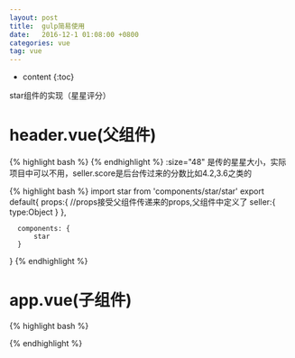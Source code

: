 ```yaml
---
layout: post
title:  gulp简易使用
date:   2016-12-1 01:08:00 +0800
categories: vue
tag: vue
---
```


* content
{:toc}

star组件的实现（星星评分）


header.vue(父组件)
====================================
{% highlight bash %}
    <star :size="48" :score="seller.score"></star>
{% endhighlight %}
:size="48" 是传的星星大小，实际项目中可以不用，seller.score是后台传过来的分数比如4.2,3.6之类的

{% highlight bash %}
    import star from 'components/star/star'
    export default{
      props:{
        //props接受父组件传递来的props,父组件中定义了<v-head :seller>
        seller:{
          type:Object
        }
      },
     
      components: {
          star
      }
}
{% endhighlight %}


app.vue(子组件)
====================================


{% highlight bash %}
    <template>
   <div class="star" :class="starType">
        <!-- 循环星星，星星的每个CLASS不同，itemClass是单独的样式：on half off, star-item是一样的样式 track-by="$index不加会有警告 -->
       <span v-for="itemClass in itemClasses" :class="itemClass" class="star-item" track-by="$index"></span>
   </div>
</template>
<script>
const LENGTH = 5;
const CLS_ON = 'on';
const CLS_HALF = 'half';
const CLS_OFF = 'off';
export default{
    props:{
        size:{
            type:Number
        },
        score:{
            type:Number
        }
    },
    computed:{
        starType(){
            return 'star-'+this.size
        },
        itemClasses(){            
            var result = [];
            //四舍五入 小数位数大于0.5的 取完后会有小数保留，反之只保留整数
            let score = Math.floor(this.score*2)/2;
           
            //是否有小数,如果scrore是小数 % 1后就不是0
            var hasDecimal = score % 1 !== 0 ;
            console.log(hasDecimal)
            //整数有多少分，也就是有几个全星星
            let integer = Math.floor(score);
            console.info(integer)

            //先把整的星星放进去
            for(let i=0; i<integer; i++)
            {
               
                result.push(CLS_ON);
            }
            console.log(result)
            
            //如果有小数，就放进去一个半星，半星最多有一个
            if(hasDecimal){
                result.push(CLS_HALF)
            }

            //如果不足5颗星，补足黑色星星
            while(result.length<LENGTH)
            {
                result.push(CLS_OFF);
            }
            
            return result;
        }
    }
}
</script>
<style>
.star{font-size: 0}
.star .star-item{display: inline-block; background-repeat: no-repeat;}
.star .star-item:last-child{margin-right: 0}
.star-48 .star-item{ width: 20px; height: 20px; margin-right: 22px; background-size: 20px 20px;}
.star-48 .star-item.on{background-image:url("star48_on@3x.png");}
.star-48 .star-item.half{background-image:url("star48_half@3x.png");}
.star-48 .star-item.off{background-image:url("star48_off@3x.png");}
.star-36 .star-item{}
.star-24 .star-item{}
</style>

{% endhighlight %}

